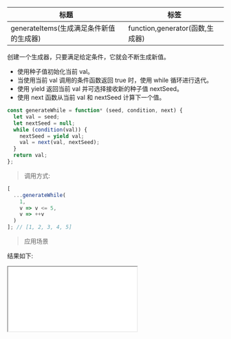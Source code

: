 | 标题                                    | 标签                            |
| --------------------------------------- | ------------------------------- |
| generateItems(生成满足条件新值的生成器) | function,generator(函数,生成器) |

创建一个生成器，只要满足给定条件，它就会不断生成新值。

- 使用种子值初始化当前 val。
- 当使用当前 val 调用的条件函数返回 true 时，使用 while 循环进行迭代。
- 使用 yield 返回当前 val 并可选择接收新的种子值 nextSeed。
- 使用 next 函数从当前 val 和 nextSeed 计算下一个值。

```js
const generateWhile = function* (seed, condition, next) {
  let val = seed;
  let nextSeed = null;
  while (condition(val)) {
    nextSeed = yield val;
    val = next(val, nextSeed);
  }
  return val;
};
```

> 调用方式:

```js
[
  ...generateWhile(
    1,
    v => v <= 5,
    v => ++v
  )
]; // [1, 2, 3, 4, 5]
```

> 应用场景

<div class="code-editor" data-url="codes/javascript/html/generateWhile.html" data-language="html"></div>

结果如下:

<iframe src="codes/javascript/html/generateWhile.html"></iframe>
